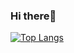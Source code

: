 ### Hi there👋

[![Top Langs](https://github-readme-stats.vercel.app/api/top-langs/?username=fuku-data&layout=compact&thema=algolia)](https://github.com/anuraghazra/github-readme-stats)
